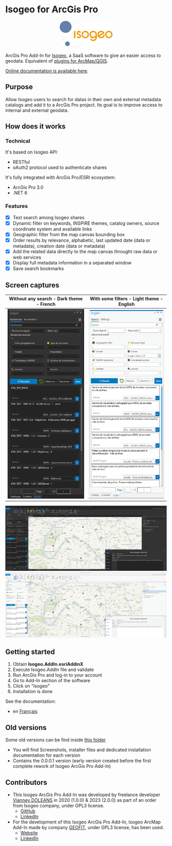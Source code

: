 # Isogeo for ArcGis Pro

<p align="center">
  <img src="/Resources/Resources/logo-isogeo.png">
</p>

ArcGis Pro Add-In for [Isogeo](https://www.isogeo.com/), a SaaS software to give an easier access to geodata.
Equivalent of [plugins for ArcMap/QGIS](https://www.isogeo.com/nos-produits/Plugins-Widgets).

[Online documentation is available here](https://help.isogeo.com/doc-plugin-arcgispro/en/).

## Purpose

Allow Isogeo users to search for datas in their own and external metadata catalogs and add it to a ArcGis Pro project. Its goal is to improve access to internal and external geodata.

## How does it works

### Technical

It's based on Isogeo API:

* RESTful
* oAuth2 protocol used to authenticate shares

It's fully integrated with ArcGis Pro/ESRI ecosystem:

* ArcGis Pro 3.0
* .NET 6

### Features

* [X] Text search among Isogeo shares
* [X] Dynamic filter on keywords, INSPIRE themes, catalog owners, source coordinate system and available links
* [X] Geographic filter from the map canvas bounding box
* [X] Order results by relevance, alphabetic, last updated date (data or metadata), creation date (data or metadata)
* [X] Add the related data directly to the map canvas throught raw data or web services
* [X] Display full metadata information in a separated window
* [X] Save search bookmarks

## Screen captures

| Without any search - Dark theme - French | With some filters - Light theme - English |
|:------------------:|:-----------------:|
| ![Search widget with no filters](/Screenshots/Dark%20theme%20-%20French%20-%20Without%20any%20search.PNG) | ![Search widget with some filters](/Screenshots/Light%20theme%20-%20English%20-%20With%20some%20filters.PNG) |

![Add data to the project](/Screenshots/Dark%20theme%20-%20Add%20data%20to%20the%20project.PNG)
![Add data to the project](/Screenshots/Light%20theme%20-%20Add%20data%20to%20the%20project.PNG)

## Getting started

1. Obtain **Isogeo.AddIn.esriAddinX**
1. Execute Isogeo.AddIn file and validate
2. Run ArcGis Pro and log-in to your account
3. Go to Add-In section of the software
4. Click on "Isogeo"
5. Installation is done

See the documentation:

* en [Français](http://help.isogeo.com/arcgispro/fr/)
  
## Old versions
Some old versions can be find inside [this folder](https://github.com/VianneyDoleans/ArcGisPro/tree/master/Old%20Versions)
  - You will find Screenshots, installer files and dedicated installation documentation for each version
  - Contains the 0.0.0.1 version (early version created before the first complete rework of Isogeo ArcGis Pro Add-In)
  
## Contributors

- This Isogeo ArcGis Pro Add-In was developed by freelance developer [Vianney DOLEANS](https://github.com/VianneyDoleans) in 2020 (1.0.0) & 2023 (2.0.0) as part of an order from Isogeo company, under GPL3 license.
  - [GitHub](https://github.com/VianneyDoleans)
  - [LinkedIn](https://www.linkedin.com/in/vianneydoleans/)
- For the development of this Isogeo ArcGis Pro Add-In, Isogeo ArcMap Add-In made by company [GEOFIT](https://geofit.fr/), under GPL3 license, has been used.
  - [Website](https://geofit.fr/)
  - [LinkedIn](https://www.linkedin.com/company/geofit/?originalSubdomain=fr)
